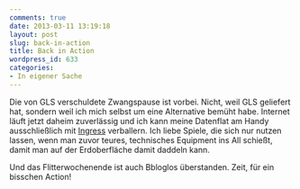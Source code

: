 ```yaml
---
comments: true
date: 2013-03-11 13:19:18
layout: post
slug: back-in-action
title: Back in Action
wordpress_id: 633
categories:
- In eigener Sache
---
```


Die von GLS verschuldete Zwangspause ist vorbei. Nicht, weil GLS geliefert hat, sondern weil ich mich selbst um eine Alternative bemüht habe. Internet läuft jetzt daheim zuverlässig und ich kann meine Datenflat am Handy ausschließlich mit [Ingress](ingress.com/) verballern. Ich liebe Spiele, die sich nur nutzen lassen, wenn man zuvor teures, technisches Equipment ins All schießt, damit man auf der Erdoberfläche damit daddeln kann.

Und das Flitterwochenende ist auch Bbloglos überstanden. Zeit, für ein bisschen Action!
